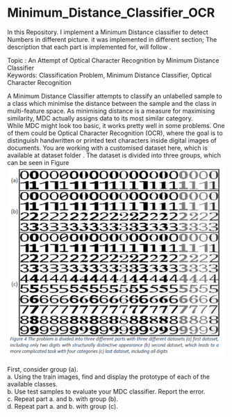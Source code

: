 # Minimum_Distance_Classifier_OCR
In this Repository. I implement a Minimum Distance classifier to detect Numbers in different picture. it was implemented in different section; The description that each part is implemented for, will follow .  

Topic : An Attempt of Optical Character Recognition by Minimum Distance Classifier  
Keywords: Classification Problem, Minimum Distance Classifier, Optical Character Recognition  

A Minimum Distance Classifier attempts to classify an unlabelled sample to a class which minimise the distance between the sample and the class in multi-feature space. As minimising distance is a measure for maximising similarity, MDC actually assigns data to its most similar category.  
While MDC might look too basic, it works pretty well in some problems. One of them could be Optical Character Recognition (OCR), where the goal is to distinguish handwritten or printed text characters inside digital images of documents. You are working with a customised dataset here, which is available at dataset folder . The dataset is divided into three groups, which can be seen in Figure  
![picture_dataset](https://github.com/zahraDehghanian97/Minimum_Distance_Classifier_OCR/blob/master/Capture.PNG)
  
 First, consider group (a).  
a. Using the train images, find and display the prototype of each of the available classes.  
b. Use test samples to evaluate your MDC classifier. Report the error.  
c. Repeat part a. and b. with group (b).  
d. Repeat part a. and b. with group (c).  
